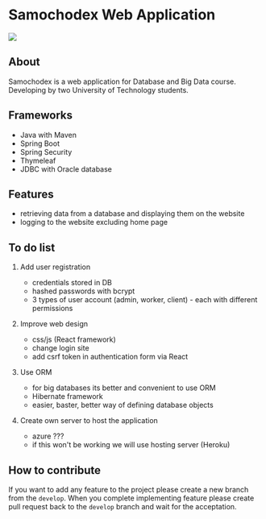 # Samochodex Web Application

![](https://github.com/kacpergrzegorzewski/Samochodex/workflows/Java%20CI%20with%20Maven/badge.svg)

## About

Samochodex is a web application for Database and Big Data course.
Developing by two University of Technology students.

## Frameworks

- Java with Maven
- Spring Boot
- Spring Security
- Thymeleaf
- JDBC with Oracle database

## Features

- retrieving data from a database and displaying them on the website
- logging to the website excluding home page

## To do list

1. Add user registration
    - credentials stored in DB
    - hashed passwords with bcrypt
    - 3 types of user account (admin, worker, client) - each with different permissions

2. Improve web design
    - css/js (React framework)
    - change login site
    - add csrf token in authentication form via React

3. Use ORM
    - for big databases its better and convenient to use ORM
    - Hibernate framework
    - easier, baster, better way of defining database objects
    
4. Create own server to host the application
    - azure ???
    - if this won't be working we will use hosting server (Heroku)

## How to contribute

If you want to add any feature to the project please create a new branch from the `develop`.
When you complete implementing feature please create pull request back to the `develop` branch
and wait for the acceptation.
